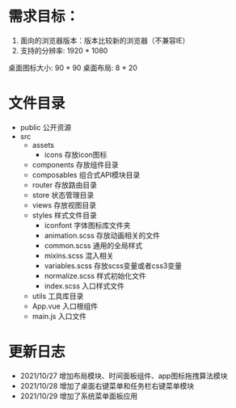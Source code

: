 # 需求目标：
1. 面向的浏览器版本：版本比较新的浏览器（不兼容IE）
2. 支持的分辨率: 1920 * 1080

桌面图标大小: 90 * 90
桌面布局: 8 * 20

# 文件目录
- public 公开资源
- src
  - assets
    - icons 存放icon图标
  - components 存放组件目录
  - composables 组合式API模块目录
  - router 存放路由目录
  - store 状态管理目录
  - views 存放视图目录
  - styles 样式文件目录
    - iconfont 字体图标库文件夹
    - animation.scss 存放动画相关的文件
    - common.scss 通用的全局样式
    - mixins.scss 混入相关
    - variables.scss 存放scss变量或者css3变量
    - normalize.scss 样式初始化文件
    - index.scss 入口样式文件
  - utils 工具库目录
  - App.vue 入口根组件
  - main.js 入口文件

# 更新日志
- 2021/10/27 增加布局模块、时间面板组件、app图标拖拽算法模块
- 2021/10/28 增加了桌面右键菜单和任务栏右键菜单模块
- 2021/10/29 增加了系统菜单面板应用


